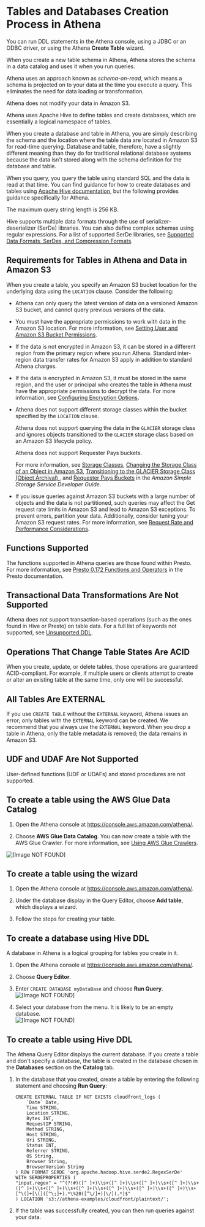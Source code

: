 # Tables and Databases Creation Process in Athena<a name="creating-tables"></a>

You can run DDL statements in the Athena console, using a JDBC or an ODBC driver, or using the Athena **Create Table** wizard\.

When you create a new table schema in Athena, Athena stores the schema in a data catalog and uses it when you run queries\.

Athena uses an approach known as *schema\-on\-read*, which means a schema is projected on to your data at the time you execute a query\. This eliminates the need for data loading or transformation\.

 Athena does not modify your data in Amazon S3\.

Athena uses Apache Hive to define tables and create databases, which are essentially a logical namespace of tables\. 

When you create a database and table in Athena, you are simply describing the schema and the location where the table data are located in Amazon S3 for read\-time querying\. Database and table, therefore, have a slightly different meaning than they do for traditional relational database systems because the data isn't stored along with the schema definition for the database and table\. 

When you query, you query the table using standard SQL and the data is read at that time\. You can find guidance for how to create databases and tables using [Apache Hive documentation](https://cwiki.apache.org/confluence/display/Hive/LanguageManual+DDL), but the following provides guidance specifically for Athena\.

The maximum query string length is 256 KB\.

Hive supports multiple data formats through the use of serializer\-deserializer \(SerDe\) libraries\. You can also define complex schemas using regular expressions\. For a list of supported SerDe libraries, see [Supported Data Formats, SerDes, and Compression Formats](supported-format.md)\.

## Requirements for Tables in Athena and Data in Amazon S3<a name="s3-considerations"></a>

When you create a table, you specify an Amazon S3 bucket location for the underlying data using the `LOCATION` clause\. Consider the following:
+ Athena can only query the latest version of data on a versioned Amazon S3 bucket, and cannot query previous versions of the data\.
+ You must have the appropriate permissions to work with data in the Amazon S3 location\. For more information, see [Setting User and Amazon S3 Bucket Permissions](access.md)\.
+ If the data is not encrypted in Amazon S3, it can be stored in a different region from the primary region where you run Athena\. Standard inter\-region data transfer rates for Amazon S3 apply in addition to standard Athena charges\.
+ If the data is encrypted in Amazon S3, it must be stored in the same region, and the user or principal who creates the table in Athena must have the appropriate permissions to decrypt the data\. For more information, see [Configuring Encryption Options](encryption.md)\.
+ Athena does not support different storage classes within the bucket specified by the `LOCATION` clause\. 

  Athena does not support querying the data in the `GLACIER` storage class and ignores objects transitioned to the `GLACIER` storage class based on an Amazon S3 lifecycle policy\. 

   Athena does not support Requester Pays buckets\. 

  For more information, see [Storage Classes](https://docs.aws.amazon.com/AmazonS3/latest/dev/storage-class-intro.html), [Changing the Storage Class of an Object in Amazon S3](https://docs.aws.amazon.com/AmazonS3/latest/dev/ChgStoClsOfObj.html), [Transitioning to the GLACIER Storage Class \(Object Archival\) ](https://docs.aws.amazon.com/AmazonS3/latest/dev/lifecycle-transition-general-considerations.html#before-deciding-to-archive-objects), and [Requester Pays Buckets](https://docs.aws.amazon.com/AmazonS3/latest/dev/RequesterPaysBuckets.html) in the *Amazon Simple Storage Service Developer Guide*\.
+ If you issue queries against Amazon S3 buckets with a large number of objects and the data is not partitioned, such queries may affect the Get request rate limits in Amazon S3 and lead to Amazon S3 exceptions\. To prevent errors, partition your data\. Additionally, consider tuning your Amazon S3 request rates\. For more information, see [Request Rate and Performance Considerations](https://docs.aws.amazon.com/AmazonS3/latest/dev/request-rate-perf-considerations.html)\.

## Functions Supported<a name="hive-ddl-functions-supported"></a>

The functions supported in Athena queries are those found within Presto\. For more information, see [Presto 0\.172 Functions and Operators](https://prestodb.io/docs/0.172/functions.html) in the Presto documentation\.

## Transactional Data Transformations Are Not Supported<a name="transactional-data-transformations-are-not-supported"></a>

Athena does not support transaction\-based operations \(such as the ones found in Hive or Presto\) on table data\. For a full list of keywords not supported, see [Unsupported DDL](unsupported-ddl.md)\.

## Operations That Change Table States Are ACID<a name="operations-that-change-table-states-are-acid"></a>

When you create, update, or delete tables, those operations are guaranteed ACID\-compliant\. For example, if multiple users or clients attempt to create or alter an existing table at the same time, only one will be successful\.

## All Tables Are EXTERNAL<a name="all-tables-are-external"></a>

If you use `CREATE TABLE` without the `EXTERNAL` keyword, Athena issues an error; only tables with the `EXTERNAL` keyword can be created\. We recommend that you always use the `EXTERNAL` keyword\. When you drop a table in Athena, only the table metadata is removed; the data remains in Amazon S3\.

## UDF and UDAF Are Not Supported<a name="udf-and-udaf-are-not-supported"></a>

User\-defined functions \(UDF or UDAFs\) and stored procedures are not supported\.

## To create a table using the AWS Glue Data Catalog<a name="to-create-a-table-using-the-aws-glue-data-catalog"></a>

1. Open the Athena console at [https://console\.aws\.amazon\.com/athena/](https://console.aws.amazon.com/athena/home)\.

1. Choose **AWS Glue Data Catalog**\. You can now create a table with the AWS Glue Crawler\. For more information, see [Using AWS Glue Crawlers](glue-best-practices.md#schema-crawlers)\.

![\[Image NOT FOUND\]](http://docs.aws.amazon.com/athena/latest/ug/images/glue_create_table.png)

## To create a table using the wizard<a name="to-create-a-table-using-the-wizard"></a>

1. Open the Athena console at [https://console\.aws\.amazon\.com/athena/](https://console.aws.amazon.com/athena/home)\.

1. Under the database display in the Query Editor, choose **Add table**, which displays a wizard\.

1. Follow the steps for creating your table\.

## To create a database using Hive DDL<a name="catalog-create-db"></a>

A database in Athena is a logical grouping for tables you create in it\.

1. Open the Athena console at [https://console\.aws\.amazon\.com/athena/](https://console.aws.amazon.com/athena/home)\.

1. Choose **Query Editor**\.

1. Enter `CREATE DATABASE myDataBase` and choose **Run Query**\.  
![\[Image NOT FOUND\]](http://docs.aws.amazon.com/athena/latest/ug/images/createdatabase.png)

1. Select your database from the menu\. It is likely to be an empty database\.  
![\[Image NOT FOUND\]](http://docs.aws.amazon.com/athena/latest/ug/images/catalogdashboard.png)

## To create a table using Hive DDL<a name="to-create-a-table-using-hive-ddl"></a>

The Athena Query Editor displays the current database\. If you create a table and don't specify a database, the table is created in the database chosen in the **Databases** section on the **Catalog** tab\.

1. In the database that you created, create a table by entering the following statement and choosing **Run Query**:

   ```
   CREATE EXTERNAL TABLE IF NOT EXISTS cloudfront_logs (
       `Date` Date,
       Time STRING,
       Location STRING,
       Bytes INT,
       RequestIP STRING,
       Method STRING,
       Host STRING,
       Uri STRING,
       Status INT,
       Referrer STRING,
       OS String,
       Browser String,
       BrowserVersion String
   ) ROW FORMAT SERDE 'org.apache.hadoop.hive.serde2.RegexSerDe'
   WITH SERDEPROPERTIES (
   "input.regex" = "^(?!#)([^ ]+)\\s+([^ ]+)\\s+([^ ]+)\\s+([^ ]+)\\s+([^ ]+)\\s+([^ ]+)\\s+([^ ]+)\\s+([^ ]+)\\s+([^ ]+)\\s+([^ ]+)\\s+[^\(]+[\(]([^\;]+).*\%20([^\/]+)[\/](.*)$"
   ) LOCATION 's3://athena-examples/cloudfront/plaintext/';
   ```

1. If the table was successfully created, you can then run queries against your data\.